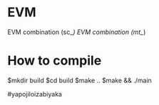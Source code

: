 # EVM
EVM combination (sc_*)
EVM combination (mt_*)

# How to compile
$mkdir build
$cd build
$make ..
$make && ./main

#yapojiloizabiyaka
